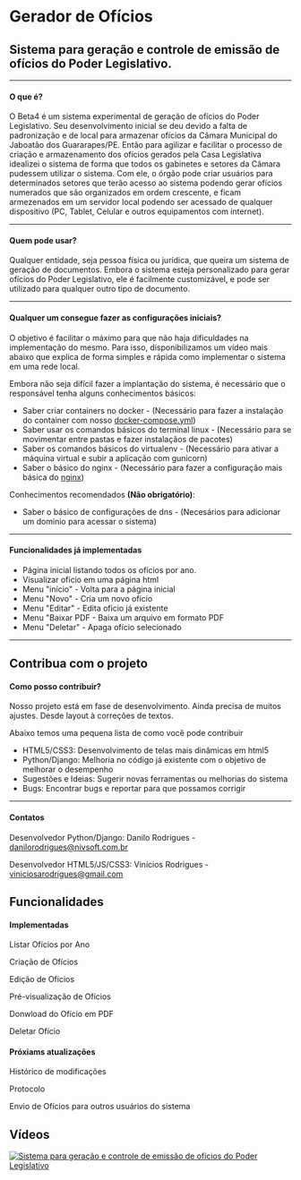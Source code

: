 <h1>Gerador de Ofícios</h1>

<h2>Sistema para geração e controle de emissão de ofícios do Poder Legislativo.</h2>

<hr>

<h4>O que é?</h4>

<p>O Beta4 é um sistema experimental de geração de ofícios do Poder Legislativo. Seu desenvolvimento inicial se deu devido a falta de padronização e de local para armazenar ofícios da Câmara Municipal do Jaboatão dos Guararapes/PE. Então para agilizar e facilitar o processo de criação e armazenamento dos ofícios gerados pela Casa Legislativa idealizei o sistema de forma que todos os gabinetes e setores da Câmara pudessem utilizar o sistema. Com ele, o órgão pode criar usuários para determinados setores que terão acesso ao sistema podendo gerar ofícios numerados que são organizados em ordem crescente, e ficam armezenados em um servidor local podendo ser acessado de qualquer dispositivo (PC, Tablet, Celular e outros equipamentos com internet).</p>

<hr>

<h4>Quem pode usar?</h4>

<p>Qualquer entidade, seja pessoa física ou jurídica, que queira um sistema de geração de documentos. Embora o sistema esteja personalizado para gerar ofícios do Poder Legislativo, ele é facilmente customizável, e pode ser utilizado para qualquer outro tipo de documento.</p>

<hr>

<h4>Qualquer um consegue fazer as configurações iniciais?</h4>

<p>O objetivo é facilitar o máximo para que não haja dificuldades na implementação do mesmo. Para isso, disponibilizamos um vídeo mais abaixo que explica de forma simples e rápida como implementar o sistema em uma rede local.</p>

<p>Embora não seja difícil fazer a implantação do sistema, é necessário que o responsável tenha alguns conhecimentos básicos:</p>

<ul>
  <li>Saber criar containers no docker - (Necessário para fazer a instalação do container com nosso <a href="https://github.com/daniloarodrigues/oficio/blob/master/docker-compose.yml">docker-compose.yml</a>)</li>
  <li>Saber usar os comandos básicos do terminal linux - (Necessário para se movimentar entre pastas e fazer instalaçãos de pacotes)</li>
  <li>Saber os comandos básicos do virtualenv - (Necessário para ativar a máquina virtual e subir a aplicação com gunicorn)</li>
  <li>Saber o básico do nginx - (Necessário para fazer a configuração mais básica do <a href="https://github.com/daniloarodrigues/oficio/blob/master/default.conf">nginx</a>)</li>
</ul>

<p>Conhecimentos recomendados <b>(Não obrigatório)</b>:</p>

<ul>
  <li>Saber o básico de configurações de dns - (Necesários para adicionar um domínio para acessar o sistema)</li>
</ul>

<hr>

<h4>Funcionalidades já implementadas</h4>

<ul>
  <li>Página inicial listando todos os ofícios por ano.</li>
  <li>Visualizar ofício em uma página html</li>
  <li>Menu "início" - Volta para a página inicial</li>
  <li>Menu "Novo" - Cria um novo ofício</li>
  <li>Menu "Editar" - Edita oficio já existente</li>
  <li>Menu "Baixar PDF - Baixa um arquivo em formato PDF</li>
  <li>Menu "Deletar" - Apaga ofício selecionado</li>
</ul>

<hr>

<h2>Contribua com o projeto</h2>

<h4>Como posso contribuir?</h4>

<p>Nosso projeto está em fase de desenvolvimento. Ainda precisa de muitos ajustes. Desde layout à correções de textos.</p>

<p>Abaixo temos uma pequena lista de como você pode contribuir</p>

<ul>
  <li>HTML5/CSS3: Desenvolvimento de telas mais dinâmicas em html5</li>
  <li>Python/Django: Melhoria no código já existente com o objetivo de melhorar o desempenho</li>
  <li>Sugestões e Ideias: Sugerir novas ferramentas ou melhorias do sistema</li>
  <li>Bugs: Encontrar bugs e reportar para que possamos corrigir</li>
</ul>

<hr>

<h4>Contatos</h4>

<p>Desenvolvedor Python/Django: Danilo Rodrigues - <a href="mailto:danilorodrigues@nivsoft.com.br?Subject=Beta4"> danilorodrigues@nivsoft.com.br</a></p>
<p>Desenvolvedor HTML5/JS/CSS3: Vinícios Rodrigues - <a href="mailto:viniciosarodrigues@gmail.com?Subject=Beta4"> viniciosarodrigues@gmail.com</a></p>

<h2>Funcionalidades</h2>

<h4>Implementadas</h4>
<p>Listar Ofícios por Ano</p>
<p>Criação de Ofícios</p>
<p>Edição de Ofícios</p>
<p>Pré-visualização de Ofícios</p>
<p>Donwload do Ofício em PDF</p>
<p>Deletar Ofício</p>

<h4>Próxiams atualizações</h4>
<p>Histórico de modificações</p>
<p>Protocolo</p>
<p>Envio de Ofícios para outros usuários do sistema</p>

<h2>Vídeos</h2>

[![Sistema para geração e controle de emissão de ofícios do Poder Legislativo](http://img.youtube.com/vi/la7QUvXANMw/0.jpg)](http://www.youtube.com/watch?v=la7QUvXANMw)